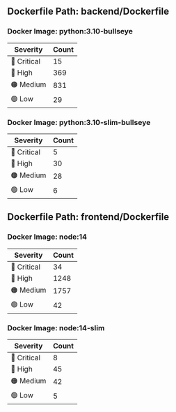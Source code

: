 ## Dockerfile Path: backend/Dockerfile

### Docker Image: python:3.10-bullseye
| Severity | Count |
|----------|-------|
| 🛑 Critical | 15 |
| 🔴 High | 369 |
| 🟠 Medium | 831 |
| 🟢 Low | 29 |

### Docker Image: python:3.10-slim-bullseye
| Severity | Count |
|----------|-------|
| 🛑 Critical | 5 |
| 🔴 High | 30 |
| 🟠 Medium | 28 |
| 🟢 Low | 6 |


## Dockerfile Path: frontend/Dockerfile

### Docker Image: node:14
| Severity | Count |
|----------|-------|
| 🛑 Critical | 34 |
| 🔴 High | 1248 |
| 🟠 Medium | 1757 |
| 🟢 Low | 42 |

### Docker Image: node:14-slim
| Severity | Count |
|----------|-------|
| 🛑 Critical | 8 |
| 🔴 High | 45 |
| 🟠 Medium | 42 |
| 🟢 Low | 5 |